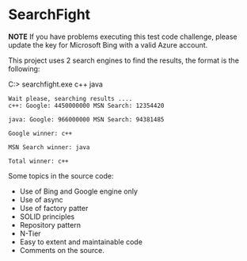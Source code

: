 # SearchFight

****NOTE****
If you have problems executing this test code challenge, please update the key for Microsoft Bing with a valid Azure account.


This project uses 2 search engines to find the results, the format is the following:

 C:\> searchfight.exe c++ java

    Wait please, searching results ....
    c++: Google: 4450000000 MSN Search: 12354420

    java: Google: 966000000 MSN Search: 94381485

    Google winner: c++

    MSN Search winner: java

    Total winner: c++
    
    
Some topics in the source code:
* Use of Bing and Google engine only
* Use of async
* Use of factory patter
* SOLID principles
* Repository pattern
* N-Tier
* Easy to extent and maintainable code
* Comments on the source.


